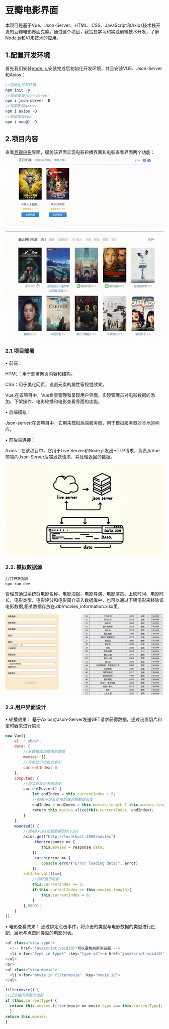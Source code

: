 # 豆瓣电影界面
本项目是基于Vue、Json-Server、HTML、CSS、JavaScript和Axios技术栈开发的豆瓣电影界面克隆。通过这个项目，我旨在学习和实践前端技术开发，了解Node.js和VUE技术的应用。
## 1.配置开发环境
首先我们安装[node.js](https://nodejs.org/en),安装完成后初始化开发环境，并且安装VUE、Json-Server和Axios：
```javascript
//初始化开发环境
npm init -y
//局部安装json-server
npm i json-server -D
//局部安装axios
npm i axios -D
//局部安装vue
npm i vue@2 -D
```
## 2.项目内容
查看[豆瓣电影](https://movie.douban.com/)界面，模仿该界面实现电影轮播界面和电影查看界面两个功能：
![电影轮播](https://github.com/G1Ser/VUE-DouBan-Movie-Clone/blob/main/GIF/%E8%BD%AE%E6%92%AD.gif "电影轮播")
 
![电影查看](https://github.com/G1Ser/VUE-DouBan-Movie-Clone/blob/main/GIF/%E6%9F%A5%E7%9C%8B.gif "电影查看")
### 2.1.项目部署
• 前端：

HTML：用于部署网页内容和结构。

CSS：用于美化网页，设置元素的属性等视觉效果。

Vue:在该项目中，Vue负责管理和呈现用户界面，实现管理员对电影数据的添加、下架操作、电影轮播和电影查看界面的功能。

• 后端模拟：

Json-server:在该项目中，它用来模拟后端服务器，用于模拟服务器对本地的响应。

• 前后端连接：

Axios：在该项目中，它用于Live Server和Node.js发出HTTP请求，负责从Vue前端向Json-Server后端发送请求，并处理返回的数据。
 
![Simple Drawing](https://github.com/G1Ser/VUE-DouBan-Movie-Clone/blob/main/GIF/Simple%20Drawing.png "Simple Drawing")
### 2.2. 模拟数据源
```
//打开数据源
npm run dev
```
管理员通过系统将电影名称、电影海报、电影导演、电影演员、上映时间、电影时长、电影类型、电影评分和电影简介录入数据库中，也可以通过下架电影来移除该电影数据,相关数据存放在.db/movies_information.xlsx里。

![数据管理](https://github.com/G1Ser/VUE-DouBan-Movie-Clone/blob/main/GIF/%E6%95%B0%E6%8D%AE%E7%AE%A1%E7%90%86.gif "数据管理")

### 2.3.用户界面设计
• 轮播效果：
基于Axios对Json-Server发送GET请求获得数据，通过设置切片和定时器来进行实现
```javascript
new Vue({
    el: ".show",
    data: {
        //从数据库加载电影数据
        movies: [],
        //当前显示电影的索引
        currentIndex: 0
    },
    computed: {
        //每次仅展示五部电影
        currentMovies() {
            let endIndex = this.currentIndex + 5;
            //如果不足五部电影就调整数组长度
            endIndex = endIndex > this.movies.length ? this.movies.length : endIndex;
            return this.movies.slice(this.currentIndex, endIndex);
        }
    },
    mounted() {
        //使用Axios加载数据到Movies
        axios.get("http://localhost:3000/movies")
            .then(response => {
                this.movies = response.data;
            })
            .catch(error => {
                console.error("Error loading data:", error)
            });
        setInterval(()=>{
            //循环展示电影
            this.currentIndex += 5;
            if(this.currentIndex >= this.movies.length){
                this.currentIndex = 0;
            }
        },5000);
    }
})
```

• 电影查看效果：
通过绑定点击事件，将点击的类型与电影数据的类型进行匹配，展示与点击同类型的电影列表。
```javascript
<ul class="view-type">
  <!-- href="javascript:void(0)"可以避免刷新浏览器 -->
  <li v-for="type in types" :key="type.id"><a href="javascript:void(0)"@click="selectType(type.type)">{{type.type}}</a></li>
</ul>
<br>
<ul class="view-movie">
  <li v-for="movie in filtermovie" :key="movie.id">
</ul>
```
```javascript
filtermovie() {
//过滤相同类型的电影
if (this.currentType) {
  return this.movies.filter(movie => movie.type === this.currentType);
  }
return this.movies;
}
```

